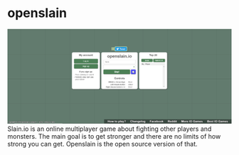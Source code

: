 # openslain
![Main home screen](rfeffsd.png "Main home screen")
Slain.io is an online multiplayer game about fighting other players and monsters. The main goal is to get stronger and there are no limits of how strong you can get. Openslain is the open source version of that.
